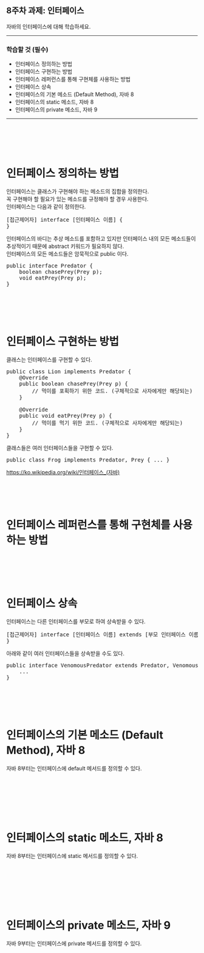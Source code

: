 <br/>

## 8주차 과제: 인터페이스   
자바의 인터페이스에 대해 학습하세요.
*** 
### 학습할 것 (필수)
- 인터페이스 정의하는 방법
- 인터페이스 구현하는 방법
- 인터페이스 레퍼런스를 통해 구현체를 사용하는 방법
- 인터페이스 상속
- 인터페이스의 기본 메소드 (Default Method), 자바 8
- 인터페이스의 static 메소드, 자바 8
- 인터페이스의 private 메소드, 자바 9
***
<br/><br/><br/><br/>

# 인터페이스 정의하는 방법
인터페이스는 클래스가 구현해야 하는 메소드의 집합을 정의한다. <br/>
꼭 구현해야 할 필요가 있는 메소드를 규정해야 할 경우 사용한다.<br/>
인터페이스는 다음과 같이 정의한다.<br/>
<pre>
[접근제어자] interface [인터페이스 이름] {
}
</pre>
인터페이스의 바디는 추상 메소드를 포함하고 있지만 인터페이스 내의 모든 메소드들이 추상적이기 때문에 abstract 키워드가 필요하지 않다. <br/>
인터페이스의 모든 메소드들은 암묵적으로 public 이다. <br/>
<pre>
public interface Predator {
    boolean chasePrey(Prey p);
    void eatPrey(Prey p);
}
</pre>
<br/><br/><br/><br/>

# 인터페이스 구현하는 방법
클래스는 인터페이스를 구현할 수 있다.
<pre>
public class Lion implements Predator {
    @Override
    public boolean chasePrey(Prey p) {
        // 먹이를 포획하기 위한 코드. (구체적으로 사자에게만 해당되는)
    }
    
    @Override
    public void eatPrey(Prey p) {
        // 먹이를 먹기 위한 코드. (구체적으로 사자에게만 해당되는) 
    }
}
</pre>
클래스들은 여러 인터페이스들을 구현할 수 있다.
<pre>
public class Frog implements Predator, Prey { ... }
</pre>
https://ko.wikipedia.org/wiki/인터페이스_(자바) <br/>
<br/><br/><br/><br/>

# 인터페이스 레퍼런스를 통해 구현체를 사용하는 방법
<br/><br/><br/><br/>

# 인터페이스 상속
인터페이스는 다른 인터페이스를 부모로 하여 상속받을 수 있다. 
<pre>
[접근제어자] interface [인터페이스 이름] extends [부모 인터페이스 이름] {
}
</pre>
아래와 같이 여러 인터페이스들을 상속받을 수도 있다. 
<pre>
public interface VenomousPredator extends Predator, Venomous {
    ...
}
</pre>
<br/><br/><br/><br/>

# 인터페이스의 기본 메소드 (Default Method), 자바 8
자바 8부터는 인터페이스에 default 메서드를 정의할 수 있다.
<pre>

</pre>
<br/><br/><br/><br/>

# 인터페이스의 static 메소드, 자바 8
자바 8부터는 인터페이스에 static 메서드를 정의할 수 있다.
<pre>

</pre>
<br/><br/><br/><br/>

# 인터페이스의 private 메소드, 자바 9
자바 9부터는 인터페이스에 private 메서드를 정의할 수 있다.
<pre>

</pre>
<br/><br/><br/><br/>

